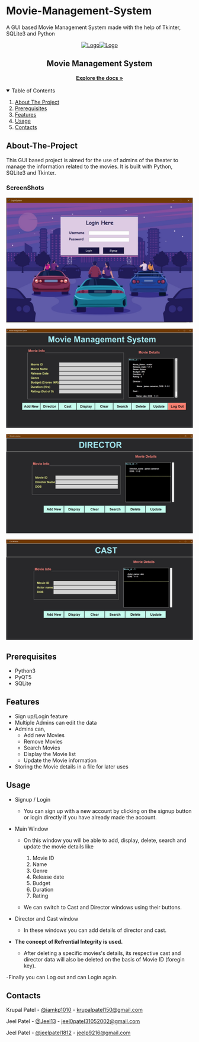 # Movie-Management-System
A GUI based Movie Management System made with the help of Tkinter, SQLite3 and Python


<p align="center">
  <a href="">
    <img src="https://sqliteviewer.com/blog/wp-content/uploads/2015/06/sqlite-database.png" alt="Logo" width="160" height="80"><img src="https://static.javatpoint.com/python/images/tkinter-tutorial.png" alt="Logo" width="160" height="200">
  </a>

  <h2 align="center">Movie Management System</h2>

  <center>
    <a href="https://github.com/Jeel13/Movie-Management-System"><strong>Explore the docs »</strong></a>
</center>
<br>


<details open="open">
  <summary>Table of Contents</summary>
  <ol>
    <li><a href="#About-The-Project">About The Project</a></li>
    <li><a href="#Prerequisites">Prerequisites</a></li>
    <li><a href="#Features">Features</a></li>
    <li><a href="#Usage">Usage</a></li>
    <li><a href="#Contacts">Contacts</a></li>
  </ol>
</details>

## About-The-Project

This GUI based project is aimed for the use of admins of the theater to manage the information related to the movies. It is built with Python, SQLite3 and Tkinter.

### ScreenShots
![](https://raw.githubusercontent.com/Jeel13/Movie-Management-System/main/Screenshots/SS1.jpeg)

![](https://raw.githubusercontent.com/Jeel13/Movie-Management-System/main/Screenshots/SS2.jpg)

![](https://raw.githubusercontent.com/Jeel13/Movie-Management-System/main/Screenshots/SS3.jpg)

![](https://raw.githubusercontent.com/Jeel13/Movie-Management-System/main/Screenshots/SS4.jpg)


## Prerequisites

* Python3
* PyQT5
* SQLite

## Features

- Sign up/Login feature
-  Multiple Admins can edit the data
-  Admins can,
	-  Add new Movies
	-  Remove Movies
	-  Search Movies
	-  Display the Movie list
	-  Update the Movie information
- Storing the Movie details in a file for later uses

## Usage

- Signup / Login
	- You can sign up with a new account by clicking on the signup button or login directly if you have already made the account.

- Main Window
	- On this window you will be able to add, display, delete, search and update the movie details like
		1. Movie ID 
		2. Name
		3. Genre
		4. Release date
		5. Budget
		6. Duration 
		7. Rating

	- We can switch to Cast and Director windows using their buttons.

- Director and Cast window
	-  In these windows you can add details of director and cast.

- **The concept of Refrential Integrity is used.**
	- After deleting a specific movies's details, its respective cast and director data will also be deleted on the basis of Movie ID (foregin key).

-Finally you can Log out and can Login again.


## Contacts

Krupal Patel - [@iamkp1010](https://github.com/iamkp1010) - krupalpatel150@gmail.com

Jeel Patel - [@Jeel13](https://github.com/Jeel13) - jeel0patel31052002@gmail.com

Jeel Patel - [@jeelpatel1812](https://github.com/jeelpatel1812) - jeelp9216@gmail.com
